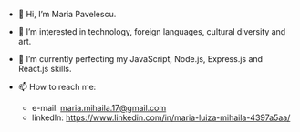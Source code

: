 - 👋 Hi, I’m Maria Pavelescu.
- 👀 I’m interested in technology, foreign languages, cultural diversity and art.
- 🌱 I’m currently perfecting my JavaScript, Node.js, Express.js and React.js skills.

- 📫 How to reach me: 
  - e-mail: maria.mihaila.17@gmail.com
  - linkedIn: https://www.linkedin.com/in/maria-luiza-mihaila-4397a5aa/

